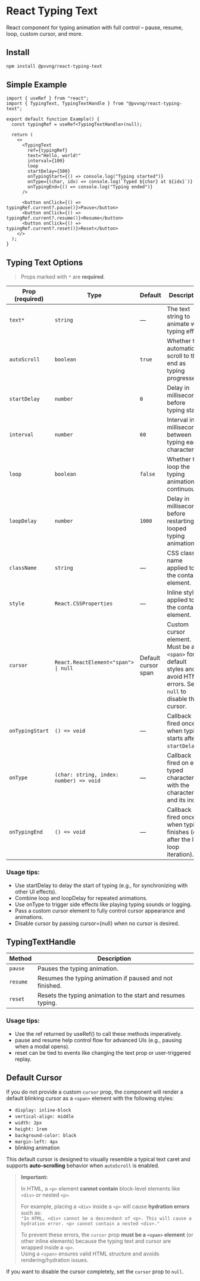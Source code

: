 # React Typing Text

React component for typing animation with full control – pause, resume, loop, custom cursor, and more.

## Install

```bash
npm install @pvvng/react-typing-text
```

## Simple Example

```tsx
import { useRef } from "react";
import { TypingText, TypingTextHandle } from "@pvvng/react-typing-text";

export default function Example() {
  const typingRef = useRef<TypingTextHandle>(null);

  return (
    <>
      <TypingText
        ref={typingRef}
        text="Hello, world!"
        interval={100}
        loop
        startDelay={500}
        onTypingStart={() => console.log("Typing started")}
        onType={(char, idx) => console.log(`Typed ${char} at ${idx}`)}
        onTypingEnd={() => console.log("Typing ended")}
      />

      <button onClick={() => typingRef.current?.pause()}>Pause</button>
      <button onClick={() => typingRef.current?.resume()}>Resume</button>
      <button onClick={() => typingRef.current?.reset()}>Reset</button>
    </>
  );
}
```

## Typing Text Options

> Props marked with `*` are **required**.

| Prop (required) | Type                                    | Default             | Description                                                                                                              |
| --------------- | --------------------------------------- | ------------------- | ------------------------------------------------------------------------------------------------------------------------ |
| `text*`         | `string`                                | —                   | The text string to animate with typing effect.                                                                           |
| `autoScroll`    | `boolean`                               | `true`              | Whether to automatically scroll to the end as typing progresses.                                                         |
| `startDelay`    | `number`                                | `0`                 | Delay in milliseconds before typing starts.                                                                              |
| `interval`      | `number`                                | `60`                | Interval in milliseconds between typing each character.                                                                  |
| `loop`          | `boolean`                               | `false`             | Whether to loop the typing animation continuously.                                                                       |
| `loopDelay`     | `number`                                | `1000`              | Delay in milliseconds before restarting the looped typing animation.                                                     |
| `className`     | `string`                                | —                   | CSS class name applied to the container element.                                                                         |
| `style`         | `React.CSSProperties`                   | —                   | Inline styles applied to the container element.                                                                          |
| `cursor`        | `React.ReactElement<"span"> \| null`    | Default cursor span | Custom cursor element. Must be a `<span>` for default styles and to avoid HTML errors. Set `null` to disable the cursor. |
| `onTypingStart` | `() => void`                            | —                   | Callback fired once when typing starts after `startDelay`.                                                               |
| `onType`        | `(char: string, index: number) => void` | —                   | Callback fired on each typed character with the character and its index.                                                 |
| `onTypingEnd`   | `() => void`                            | —                   | Callback fired once when typing finishes (or after the last loop iteration).                                             |

### Usage tips:

- Use startDelay to delay the start of typing (e.g., for synchronizing with other UI effects).
- Combine loop and loopDelay for repeated animations.
- Use onType to trigger side effects like playing typing sounds or logging.
- Pass a custom <span> cursor element to fully control cursor appearance and animations.
- Disable cursor by passing cursor={null} when no cursor is desired.

## TypingTextHandle

| Method   | Description                                                  |
| -------- | ------------------------------------------------------------ |
| `pause`  | Pauses the typing animation.                                 |
| `resume` | Resumes the typing animation if paused and not finished.     |
| `reset`  | Resets the typing animation to the start and resumes typing. |

### Usage tips:

- Use the ref returned by useRef<TypingTextHandle>() to call these methods imperatively.
- pause and resume help control flow for advanced UIs (e.g., pausing when a modal opens).
- reset can be tied to events like changing the text prop or user-triggered replay.

## Default Cursor

If you do not provide a custom `cursor` prop, the component will render a default blinking cursor as a `<span>` element with the following styles:

- `display: inline-block`
- `vertical-align: middle`
- `width: 2px`
- `height: 1rem`
- `background-color: black`
- `margin-left: 4px`
- blinking animation

This default cursor is designed to visually resemble a typical text caret and supports **auto-scrolling** behavior when `autoScroll` is enabled.

> **Important:**
>
> In HTML, a `<p>` element **cannot contain** block-level elements like `<div>` or nested `<p>`.
>
> For example, placing a `<div>` inside a `<p>` will cause **hydration errors** such as:  
> `"In HTML, <div> cannot be a descendant of <p>. This will cause a hydration error. <p> cannot contain a nested <div>."`
>
> To prevent these errors, the `cursor` prop **must be a `<span>` element** (or other inline elements) because the typing text and cursor are wrapped inside a `<p>`.  
> Using a `<span>` ensures valid HTML structure and avoids rendering/hydration issues.

If you want to disable the cursor completely, set the `cursor` prop to `null`.
